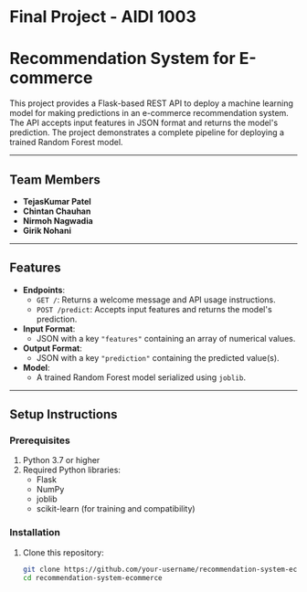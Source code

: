 # Final Project - AIDI 1003
# Recommendation System for E-commerce

This project provides a Flask-based REST API to deploy a machine learning model for making predictions in an e-commerce recommendation system. The API accepts input features in JSON format and returns the model's prediction. The project demonstrates a complete pipeline for deploying a trained Random Forest model.

---

## Team Members
- **TejasKumar Patel**
- **Chintan Chauhan**
- **Nirmoh Nagwadia**
- **Girik Nohani**

---

## Features

- **Endpoints**:
  - `GET /`: Returns a welcome message and API usage instructions.
  - `POST /predict`: Accepts input features and returns the model's prediction.
- **Input Format**:
  - JSON with a key `"features"` containing an array of numerical values.
- **Output Format**:
  - JSON with a key `"prediction"` containing the predicted value(s).
- **Model**:
  - A trained Random Forest model serialized using `joblib`.

---

## Setup Instructions

### Prerequisites

1. Python 3.7 or higher
2. Required Python libraries:
   - Flask
   - NumPy
   - joblib
   - scikit-learn (for training and compatibility)

### Installation

1. Clone this repository:
   ```bash
   git clone https://github.com/your-username/recommendation-system-ecommerce.git
   cd recommendation-system-ecommerce

